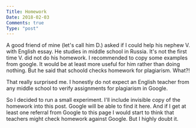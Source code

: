 ```yaml
---
Title: Homework
Date: 2018-02-03
Comments: true
Type: "post"
---
```


A good friend of mine (let's call him D.) asked if I could help his nephew V. with English essay. He studies in middle school in Russia.
It's not the first time V. did not do his homework. I recommended to copy some examples from google.
It would be at least more useful for him rather than doing nothing. But he said that schoold checks homework for plagiarism. What?!

<!--more-->

That really surprised me. I honestly do not expect an English teacher from any middle school to
verify assignments for plagiarism in Google.

So I decided to run a small experiment. I'll include invisible copy of the homework into this post.
Google will be able to find it here. And if I get at least one referral from Google to this page I would start to think that
teachers might check homework against Google. But I highly doubt it.

<div style="visibility:hidden">
Good morning, Ingas.
I've been at Liberland for almost one week. It's a small village which is located some 200km east of my hometown, Bugulma. A classmate of mine invited me for the winter break. His grandparents live in this village. It is an amazing place in the middle of nowhere. The air is fresh and clean, because there are almost no cars around. We did lots of skiing and ice hockey. His grandparents are quite old. We helped them with snow shovelling. There are many kids around and when the temperature gets warmer, we do a snowball fight.
I will send you this letter once I get back to Bugulma. There is no post office in this village.

Cheers,
Vadim
</div>

